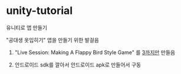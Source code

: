 # unity-tutorial
유니티로 앱 만들기

"공대생 옷입히기" 앱을 만들기 위한 발걸음

1. "Live Session: Making A Flappy Bird Style Game" 를 [3까지만](https://unity3d.com/kr/learn/tutorials/topics/2d-game-creation/bird-script?playlist=17093) 만들음

2. 안드로이드 sdk를 깔아서 안드로이드 apk로 만들어서 구동
